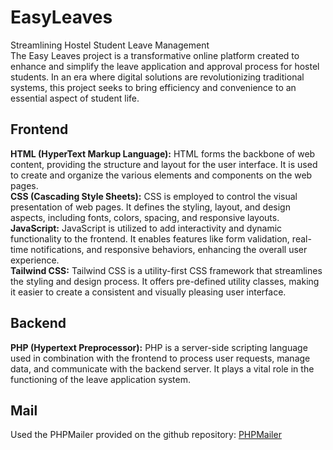 # EasyLeaves
Streamlining Hostel Student Leave Management<br>
The Easy Leaves project is a transformative online platform created to enhance and simplify the leave application and approval process for hostel students. In an era where digital solutions are revolutionizing traditional systems, this project seeks to bring efficiency and convenience to an essential aspect of student life.
## Frontend
**HTML (HyperText Markup Language):** HTML forms the backbone of web content, providing the structure and layout for the user interface. It is used to create and organize the various elements and components on the web pages.<br>
**CSS (Cascading Style Sheets):** CSS is employed to control the visual presentation of web pages. It defines the styling, layout, and design aspects, including fonts, colors, spacing, and responsive layouts.<br>
**JavaScript:** JavaScript is utilized to add interactivity and dynamic functionality to the frontend. It enables features like form validation, real-time notifications, and responsive behaviors, enhancing the overall user experience.<br>
**Tailwind CSS:** Tailwind CSS is a utility-first CSS framework that streamlines the styling and design process. It offers pre-defined utility classes, making it easier to create a consistent and visually pleasing user interface.<br>

## Backend
**PHP (Hypertext Preprocessor):** PHP is a server-side scripting language used in combination with the frontend to process user requests, manage data, and communicate with the backend server. It plays a vital role in the functioning of the leave application system.<br>
## Mail
Used the PHPMailer provided on the github repository: [PHPMailer](https://github.com/PHPMailer/PHPMailer)
